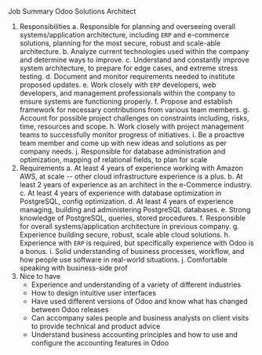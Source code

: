 Job Summary
Odoo Solutions Architect 
1. Responsibilities 
	a. Responsible for planning and overseeing overall systems/application architecture, including `ERP` and e-commerce solutions, planning for the most secure, robust and scale-able architecture.
	b. Analyze current technologies used within the company and determine ways to improve.
	c. Understand and constantly improve system architecture, to prepare for edge cases, and extreme stress testing.
	d. Document and monitor requirements needed to institute proposed updates.
	e. Work closely with `ERP` developers, web developers, and management professionals within the company to ensure systems are functioning properly.
	f. Propose and establish framework for necessary contributions from various team members.
	g. Account for possible project challenges on constraints including, risks, time, resources and scope.
	h. Work closely with project management teams to successfully monitor progress of initiatives.
	i. Be a proactive team member and come up with new ideas and solutions as per company needs.
	j. Responsible for database administration and optimization, mapping of relational fields, to plan for scale 
2. Requirements 
	a. At least 4 years of experience working with Amazon AWS, at scale -- other cloud infrastructure experience is a plus.
	b. At least 2 years of experience as an architect in the e-Commerce industry.
	c. At least 4 years of experience with database optimization in PostgreSQL, config optimization.
	d. At least 4 years of experience managing, building and administering PostgreSQL databases.
	e. Strong knowledge of PostgreSQL, queries, stored procedures.
	f. Responsible for overall systems/application architecture in previous company.
	g. Experience building secure, robust, scale able cloud solutions.
	h. Experience with `ERP` is required, but specifically experience with Odoo is a bonus.
	i. Solid understanding of business processes, workflow, and how people use software in real-world situations.
	j. Comfortable speaking with business-side prof
3. Nice to have
	- Experience and understanding of a variety of different industries
	- How to design intuitive user interfaces
	- Have used different versions of Odoo and know what has changed between Odoo releases
	- Can accompany sales people and business analysts on client visits to provide technical and product advice
	- Understand business accounting principles and how to use and configure the accounting features in Odoo